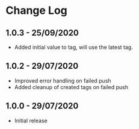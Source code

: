 # Change Log
## 1.0.3 - 25/09/2020

- Added initial value to tag, will use the latest tag.


## 1.0.2 - 29/07/2020

- Improved error handling on failed push
- Added cleanup of created tags on failed push


## 1.0.0 - 29/07/2020

- Initial release